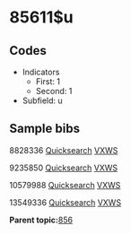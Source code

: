 # 85611$u

## Codes

-   Indicators
    -   First: 1
    -   Second: 1
-   Subfield: u

## Sample bibs

8828336 [Quicksearch](https://search.library.yale.edu/catalog/8828336) [VXWS](http://prodorbis.library.yale.edu:7014/vxws/GetHoldingsService?bibId=8828336)

9235850 [Quicksearch](https://search.library.yale.edu/catalog/9235850) [VXWS](http://prodorbis.library.yale.edu:7014/vxws/GetHoldingsService?bibId=9235850)

10579988 [Quicksearch](https://search.library.yale.edu/catalog/10579988) [VXWS](http://prodorbis.library.yale.edu:7014/vxws/GetHoldingsService?bibId=10579988)

13549336 [Quicksearch](https://search.library.yale.edu/catalog/13549336) [VXWS](http://prodorbis.library.yale.edu:7014/vxws/GetHoldingsService?bibId=13549336)

**Parent topic:**[856](../../tags/856/856.md)

